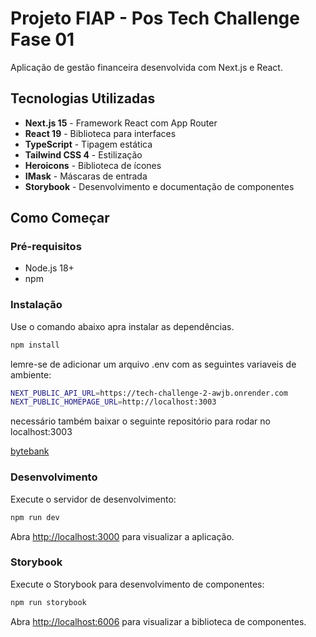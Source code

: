 # Projeto FIAP - Pos Tech Challenge Fase 01

Aplicação de gestão financeira desenvolvida com Next.js e React.

## Tecnologias Utilizadas

- **Next.js 15** - Framework React com App Router
- **React 19** - Biblioteca para interfaces
- **TypeScript** - Tipagem estática
- **Tailwind CSS 4** - Estilização
- **Heroicons** - Biblioteca de ícones
- **IMask** - Máscaras de entrada
- **Storybook** - Desenvolvimento e documentação de componentes

## Como Começar

### Pré-requisitos
- Node.js 18+ 
- npm

### Instalação

Use o comando abaixo apra instalar as dependências.
```bash
npm install
```
lemre-se de adicionar um arquivo .env com as seguintes variaveis de ambiente:
```bash
NEXT_PUBLIC_API_URL=https://tech-challenge-2-awjb.onrender.com
NEXT_PUBLIC_HOMEPAGE_URL=http://localhost:3003
```
necessário também baixar o seguinte repositório para rodar no localhost:3003

[bytebank](https://github.com/Walteann/bytebank-homepage)

### Desenvolvimento

Execute o servidor de desenvolvimento:
```bash
npm run dev
```

Abra [http://localhost:3000](http://localhost:3000) para visualizar a aplicação.

### Storybook

Execute o Storybook para desenvolvimento de componentes:
```bash
npm run storybook
```

Abra [http://localhost:6006](http://localhost:6006) para visualizar a biblioteca de componentes.


